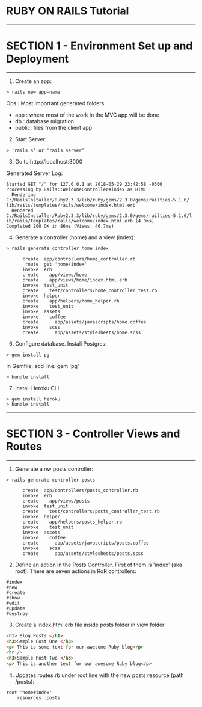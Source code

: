 # RUBY ON RAILS Tutorial #

---
# SECTION 1 - Environment Set up and Deployment
---

1) Create an app:

```
> rails new app-name
```

Obs.: Most important generated folders:
- app : where most of the work in the MVC app will be done
- db : database migration
- public: files from the client app

2) Start Server:

```
> 'rails s' or 'rails server'
```

3) Go to http://localhost:3000

Generated Server Log:

```
Started GET "/" for 127.0.0.1 at 2018-05-29 23:42:58 -0300
Processing by Rails::WelcomeController#index as HTML
  Rendering C:/RailsInstaller/Ruby2.3.3/lib/ruby/gems/2.3.0/gems/railties-5.1.6/
lib/rails/templates/rails/welcome/index.html.erb
  Rendered C:/RailsInstaller/Ruby2.3.3/lib/ruby/gems/2.3.0/gems/railties-5.1.6/l
ib/rails/templates/rails/welcome/index.html.erb (4.0ms)
Completed 200 OK in 86ms (Views: 46.7ms)
```

4) Generate a controller (home) and a view (index):

```
> rails generate controller home index

      create  app/controllers/home_controller.rb
       route  get 'home/index'
      invoke  erb
      create    app/views/home
      create    app/views/home/index.html.erb
      invoke  test_unit
      create    test/controllers/home_controller_test.rb
      invoke  helper
      create    app/helpers/home_helper.rb
      invoke    test_unit
      invoke  assets
      invoke    coffee
      create      app/assets/javascripts/home.coffee
      invoke    scss
      create      app/assets/stylesheets/home.scss
```


6) Configure database. Install Postgres:

```
> gem install pg
```

In Gemfile, add line: gem 'pg'

```
> bundle install
```

7) Install Heroku CLI

```
> gem install heroku
> bundle install
```

---
# SECTION 3 - Controller Views and Routes
---

1) Generate a nw posts controller:

```
> rails generate controller posts

      create  app/controllers/posts_controller.rb
      invoke  erb
      create    app/views/posts
      invoke  test_unit
      create    test/controllers/posts_controller_test.rb
      invoke  helper
      create    app/helpers/posts_helper.rb
      invoke    test_unit
      invoke  assets
      invoke    coffee
      create      app/assets/javascripts/posts.coffee
      invoke    scss
      create      app/assets/stylesheets/posts.scss
```

2) Define an action in the Posts Controller. First of them is 'index' (aka root). There are seven actions in RoR controllers:

```
#index
#new
#create
#show
#edit
#update
#destroy
```

3) Create a index.html.erb file inside posts folder in view folder

```html
<h1> Blog Posts </h1>
<h3>Sample Post One </h3>
<p> This is some text for our awesome Ruby blog</p>
<hr />
<h3>Sample Post Two </h3>
<p> This is another text for our awesome Ruby blog</p>
```

4) Updates routes.rb under root line with the new posts resource (path <hostname>/posts):

```
root 'home#index'
    resources :posts
```
